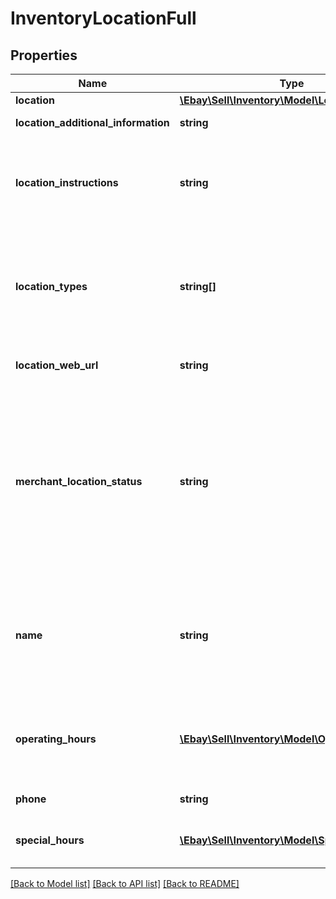 # InventoryLocationFull

## Properties
Name | Type | Description | Notes
------------ | ------------- | ------------- | -------------
**location** | [**\Ebay\Sell\Inventory\Model\LocationDetails**](LocationDetails.md) |  | [optional] 
**location_additional_information** | **string** | This text field is used by the merchant to provide additional information about an inventory location. &lt;br&gt;&lt;br&gt;&lt;b&gt;Max length&lt;/b&gt;: 256 | [optional] 
**location_instructions** | **string** | This text field is generally used by the merchant to provide special pickup instructions for a store inventory location. Although this field is optional, it is recommended that merchants provide this field to create a pleasant and easy pickup experience for In-Store Pickup and Click and Collect orders. If this field is not included in the call request payload, eBay will use the default pickup instructions contained in the merchant&#x27;s profile (if available). | [optional] 
**location_types** | **string[]** | This container is used to define the function of the inventory location. Typically, an inventory location will serve as a store or a warehouse, but in some cases, an inventory location may be both.&lt;br&gt;&lt;br&gt;For In-Store Pickup inventory set &lt;b&gt;StoreTypeEnum&lt;/b&gt; to &lt;code&gt;STORE&lt;/code&gt;.&lt;br&gt;&lt;br&gt; If this container is omitted, the location type of the inventory location will default to &lt;code&gt;WAREHOUSE&lt;/code&gt;. See &lt;a href&#x3D;\&quot;/api-docs/sell/inventory/types/api:StoreTypeEnum\&quot;&gt;StoreTypeEnum&lt;/a&gt; for the supported values.&lt;br&gt;&lt;br&gt;&lt;b&gt;Default&lt;/b&gt;: WAREHOUSE | [optional] 
**location_web_url** | **string** | This text field is used by the merchant to provide the Website address (URL) associated with the inventory location. &lt;br&gt;&lt;br&gt;&lt;b&gt;Max length&lt;/b&gt;: 512 | [optional] 
**merchant_location_status** | **string** | This field is used to indicate whether the inventory location will be enabled (inventory can be loaded to location) or disabled (inventory can not be loaded to location). If this field is omitted, a successful &lt;strong&gt;createInventoryLocation&lt;/strong&gt; call will automatically enable the inventory location. A merchant may want to create a new inventory location but leave it as disabled if the inventory location is not yet ready for active inventory. Once the inventory location is ready, the merchant can use the &lt;strong&gt;enableInventoryLocation&lt;/strong&gt; call to enable an inventory location that is in a disabled state.&lt;br&gt;&lt;br&gt;See &lt;a href&#x3D;\&quot;/api-docs/sell/inventory/types/api:StatusEnum\&quot;&gt;StatusEnum&lt;/a&gt; for the supported values.  &lt;br&gt;&lt;br&gt;&lt;b&gt;Default&lt;/b&gt;: ENABLED For implementation help, refer to &lt;a href&#x3D;&#x27;https://developer.ebay.com/api-docs/sell/inventory/types/api:StatusEnum&#x27;&gt;eBay API documentation&lt;/a&gt; | [optional] 
**name** | **string** | The seller-defined name of the inventory location. This name should be a human-friendly name as it will be displayed in In-Store Pickup and Click and Collect listings. A name is not required for warehouse inventory locations. For store inventory locations, this field is not immediately required, but will be required before an offer enabled with the In-Store Pickup or Click and Collect capability can be published. So, if the seller omits this field in a &lt;strong&gt;createInventoryLocation&lt;/strong&gt; call, it becomes required for an &lt;strong&gt;updateInventoryLocation&lt;/strong&gt; call.&lt;br&gt;&lt;br&gt;&lt;b&gt;Max length&lt;/b&gt;: 1000 | [optional] 
**operating_hours** | [**\Ebay\Sell\Inventory\Model\OperatingHours[]**](OperatingHours.md) | Although not technically required, this container is highly recommended to be used to specify operating hours for a store inventory location. This container is used to express the regular operating hours for a store location during each day of the week. A &lt;strong&gt;dayOfWeekEnum&lt;/strong&gt; field and an &lt;strong&gt;intervals&lt;/strong&gt; container will be needed for each day of the week that the store location is open. | [optional] 
**phone** | **string** | This field is used to specify the phone number for an inventory location. &lt;br&gt;&lt;br&gt;&lt;b&gt;Max length&lt;/b&gt;: 36 | [optional] 
**special_hours** | [**\Ebay\Sell\Inventory\Model\SpecialHours[]**](SpecialHours.md) | This container is used to express the special operating hours for a store inventory location on a specific date, such as a holiday. The special hours specified for the specific date will override the normal operating hours for that particular day of the week. | [optional] 

[[Back to Model list]](../../README.md#documentation-for-models) [[Back to API list]](../../README.md#documentation-for-api-endpoints) [[Back to README]](../../README.md)

